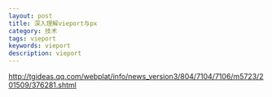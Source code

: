 ```yaml
---
layout: post
title: 深入理解vieport与px
category: 技术
tags: vieport
keywords: vieport
description: vieport
---
```


http://tgideas.qq.com/webplat/info/news_version3/804/7104/7106/m5723/201509/376281.shtml